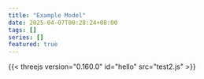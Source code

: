 ```yaml
---
title: "Example Model"
date: 2025-04-07T00:28:24+08:00
tags: []
series: []
featured: true
---
```


{{< threejs version="0.160.0" id="hello" src="test2.js" >}}